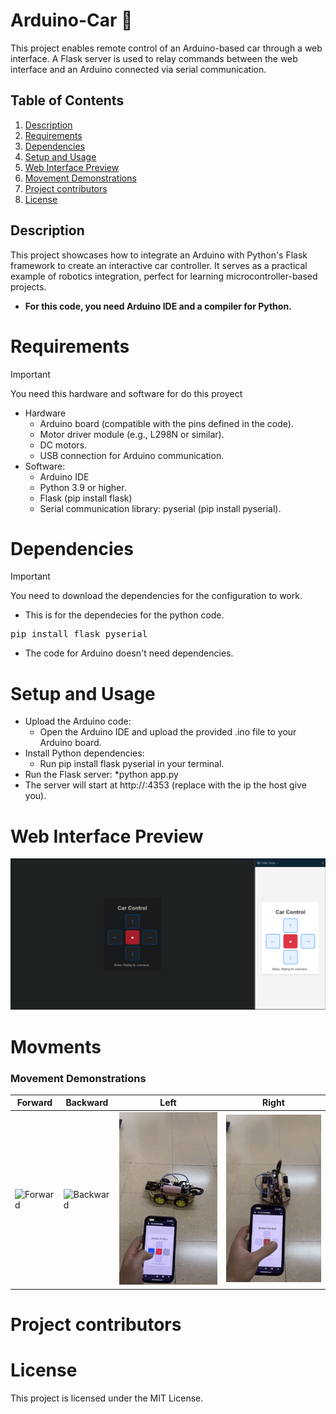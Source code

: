 # Arduino-Car 🚗
This project enables remote control of an Arduino-based car through a web interface. A Flask server is used to relay commands between the web interface and an Arduino connected via serial communication.

## Table of Contents
1. [Description](#description)
2. [Requirements](#requirements)
3. [Dependencies](#dependencies)
4. [Setup and Usage](#setup-and-usage)
5. [Web Interface Preview](#web-interface-preview)
6. [Movement Demonstrations](#movement-demonstrations)
7. [Project contributors](#project-contributors)
8. [License](#license)
## Description
This project showcases how to integrate an Arduino with Python's Flask framework to create an interactive car controller. It serves as a practical example of robotics integration, perfect for learning microcontroller-based projects.
* **For this code, you need Arduino IDE and a compiler for Python.**
# Requirements
> [!IMPORTANT]
> You need this hardware and software for do this proyect
  *  Hardware
        * Arduino board (compatible with the pins defined in the code).
        * Motor driver module (e.g., L298N or similar).
        * DC motors.
        * USB connection for Arduino communication.
  *  Software:
       * Arduino IDE
       * Python 3.9 or higher.
       * Flask (pip install flask)
       * Serial communication library: pyserial (pip install pyserial).
# Dependencies
> [!IMPORTANT]
> You need to download the dependencies for the configuration to work.
* This is for the dependecies for the python code.
<pre>pip install flask pyserial</pre>
* The code for Arduino doesn't need dependencies.
# Setup and Usage
  * Upload the Arduino code:
       * Open the Arduino IDE and upload the provided .ino file to your Arduino board.
  *  Install Python dependencies:
      *  Run pip install flask pyserial in your terminal.
   * Run the Flask server:
       *python app.py
   * The server will start at http://<IP->:4353 (replace with the ip the host give you).
# Web Interface Preview
![screenshot](https://github.com/Arnau029/Arduino-Car/blob/main/Image/MOBILE_AND_PC.png)
# Movments
### Movement Demonstrations

| **Forward** | **Backward** | **Left** | **Right** |
|-------------|--------------|----------|-----------|
| ![Forward](https://github.com/Arnau029/Arduino-Car/blob/main/GIFs/forward.gif) | ![Backward](https://github.com/Arnau029/Arduino-Car/blob/main/GIFs/Backwards.gif) | ![Left](https://github.com/Arnau029/Arduino-Car/blob/main/GIFs/To_The_Left.gif) | ![Right](https://github.com/Arnau029/Arduino-Car/blob/main/GIFs/To_The_Right.gif) |
# Project contributors

# License
This project is licensed under the MIT License.

